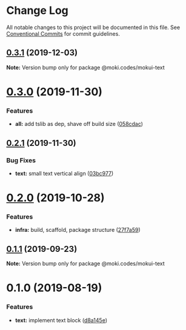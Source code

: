 # Change Log

All notable changes to this project will be documented in this file.
See [Conventional Commits](https://conventionalcommits.org) for commit guidelines.

## [0.3.1](https://github.com/moki/mokui/compare/@moki.codes/mokui-text@0.3.0...@moki.codes/mokui-text@0.3.1) (2019-12-03)

**Note:** Version bump only for package @moki.codes/mokui-text





# [0.3.0](https://github.com/moki/mokui/compare/@moki.codes/mokui-text@0.2.1...@moki.codes/mokui-text@0.3.0) (2019-11-30)


### Features

* **all:** add tslib as dep, shave off build size ([058cdac](https://github.com/moki/mokui/commit/058cdac5f625b4ac346a28b6c12e0a3998599f0f))





## [0.2.1](https://github.com/moki/mokui/compare/@moki.codes/mokui-text@0.2.0...@moki.codes/mokui-text@0.2.1) (2019-11-30)


### Bug Fixes

* **text:** small text vertical align ([03bc977](https://github.com/moki/mokui/commit/03bc97772c283dc2928cbc92ce4f7cb750604567))





# [0.2.0](https://github.com/moki/mokui/compare/@moki.codes/mokui-text@0.1.1...@moki.codes/mokui-text@0.2.0) (2019-10-28)


### Features

* **infra:** build, scaffold, package structure ([27f7a59](https://github.com/moki/mokui/commit/27f7a59))





## [0.1.1](https://github.com/moki/mokui/compare/@moki.codes/mokui-text@0.1.0...@moki.codes/mokui-text@0.1.1) (2019-09-23)

**Note:** Version bump only for package @moki.codes/mokui-text





# 0.1.0 (2019-08-19)


### Features

* **text:** implement text block ([d8a145e](https://github.com/moki/mokui/commit/d8a145e))
